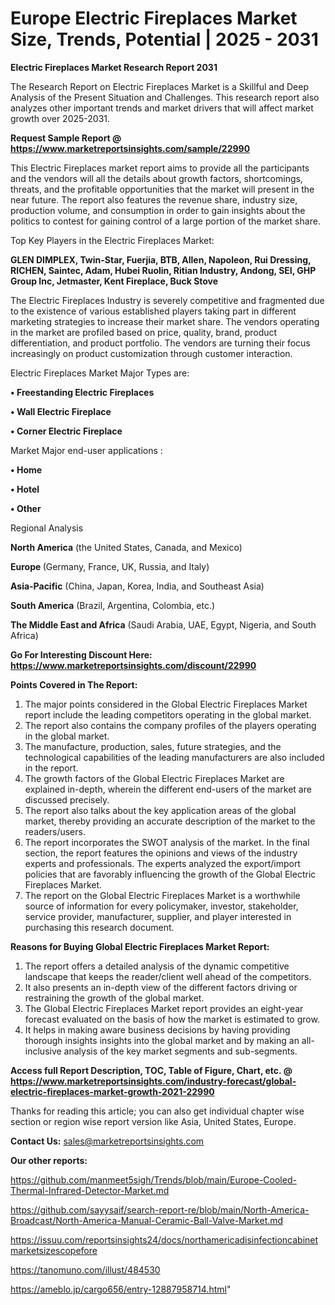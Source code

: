 # Europe Electric Fireplaces Market Size, Trends, Potential | 2025 - 2031

<strong>Electric Fireplaces Market Research Report 2031</strong>

The Research Report on Electric Fireplaces Market is a Skillful and Deep Analysis of the Present Situation and Challenges. This research report also analyzes other important trends and market drivers that will affect market growth over 2025-2031.

<strong>Request Sample Report @ <a href=https://www.marketreportsinsights.com/sample/22990>https://www.marketreportsinsights.com/sample/22990</a></strong>

This Electric Fireplaces market report aims to provide all the participants and the vendors will all the details about growth factors, shortcomings, threats, and the profitable opportunities that the market will present in the near future. The report also features the revenue share, industry size, production volume, and consumption in order to gain insights about the politics to contest for gaining control of a large portion of the market share.

Top Key Players in the Electric Fireplaces Market:

<strong>GLEN DIMPLEX, Twin-Star, Fuerjia, BTB, Allen, Napoleon, Rui Dressing, RICHEN, Saintec, Adam, Hubei Ruolin, Ritian Industry, Andong, SEI, GHP Group Inc, Jetmaster, Kent Fireplace, Buck Stove</strong>

The Electric Fireplaces Industry is severely competitive and fragmented due to the existence of various established players taking part in different marketing strategies to increase their market share. The vendors operating in the market are profiled based on price, quality, brand, product differentiation, and product portfolio. The vendors are turning their focus increasingly on product customization through customer interaction.

Electric Fireplaces Market Major Types are:

<strong>• Freestanding Electric Fireplaces

• Wall Electric Fireplace

• Corner Electric Fireplace</strong>

Market Major end-user applications :

<strong>• Home

• Hotel

• Other</strong>

Regional Analysis

</u><strong><b>North America</b></strong> (the United States, Canada, and Mexico)

<strong><b>Europe </b></strong>(Germany, France, UK, Russia, and Italy)

<strong><b>Asia-Pacific</b></strong> (China, Japan, Korea, India, and Southeast Asia)

<strong><b>South America</b></strong> (Brazil, Argentina, Colombia, etc.)

<strong><b>The Middle East and Africa</b></strong> (Saudi Arabia, UAE, Egypt, Nigeria, and South Africa)

<strong>Go For Interesting Discount Here: <a href=https://www.marketreportsinsights.com/discount/22990>https://www.marketreportsinsights.com/discount/22990</a></strong>

<strong>Points Covered in The Report:</strong>
<ol>
  <li>The major points considered in the Global Electric Fireplaces Market report include the leading competitors operating in the global market.</li>
  <li>The report also contains the company profiles of the players operating in the global market.</li>
  <li>The manufacture, production, sales, future strategies, and the technological capabilities of the leading manufacturers are also included in the report.</li>
  <li>The growth factors of the Global Electric Fireplaces Market are explained in-depth, wherein the different end-users of the market are discussed precisely.</li>
  <li>The report also talks about the key application areas of the global market, thereby providing an accurate description of the market to the readers/users.</li>
  <li>The report incorporates the SWOT analysis of the market. In the final section, the report features the opinions and views of the industry experts and professionals. The experts analyzed the export/import policies that are favorably influencing the growth of the Global Electric Fireplaces Market.</li>
  <li>The report on the Global Electric Fireplaces Market is a worthwhile source of information for every policymaker, investor, stakeholder, service provider, manufacturer, supplier, and player interested in purchasing this research document.</li>
</ol>
<strong>Reasons for Buying Global Electric Fireplaces Market Report:</strong>

<ol>
  <li>The report offers a detailed analysis of the dynamic competitive landscape that keeps the reader/client well ahead of the competitors.</li>
  <li>It also presents an in-depth view of the different factors driving or restraining the growth of the global market.</li>
  <li>The Global Electric Fireplaces Market report provides an eight-year forecast evaluated on the basis of how the market is estimated to grow.</li>
  <li>It helps in making aware business decisions by having providing thorough insights insights into the global market and by making an all-inclusive analysis of the key market segments and sub-segments.</li>
</ol>
<strong>Access full Report Description, TOC, Table of Figure, Chart, etc. @ <a href=https://www.marketreportsinsights.com/industry-forecast/global-electric-fireplaces-market-growth-2021-22990>https://www.marketreportsinsights.com/industry-forecast/global-electric-fireplaces-market-growth-2021-22990</a></strong>


Thanks for reading this article; you can also get individual chapter wise section or region wise report version like Asia, United States, Europe.

<strong>Contact Us:</strong>
sales@marketreportsinsights.com

<strong>Our other reports:</strong>

<a href=https://github.com/manmeet5sigh/Trends/blob/main/Europe-Cooled-Thermal-Infrared-Detector-Market.md>https://github.com/manmeet5sigh/Trends/blob/main/Europe-Cooled-Thermal-Infrared-Detector-Market.md</a>

<a href=https://github.com/sayysaif/search-report-re/blob/main/North-America-Broadcast/North-America-Manual-Ceramic-Ball-Valve-Market.md>https://github.com/sayysaif/search-report-re/blob/main/North-America-Broadcast/North-America-Manual-Ceramic-Ball-Valve-Market.md</a>

<a href=https://issuu.com/reportsinsights24/docs/northamericadisinfectioncabinetmarketsizescopefore>https://issuu.com/reportsinsights24/docs/northamericadisinfectioncabinetmarketsizescopefore</a>

<a href=https://tanomuno.com/illust/484530>https://tanomuno.com/illust/484530</a>

<a href=https://ameblo.jp/cargo656/entry-12887958714.html>https://ameblo.jp/cargo656/entry-12887958714.html</a>"
